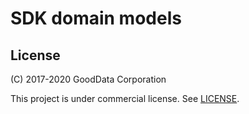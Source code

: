 # SDK domain models

## License

(C) 2017-2020 GoodData Corporation

This project is under commercial license. See [LICENSE](LICENSE).
